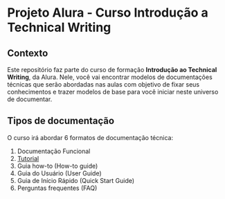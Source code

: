 # Projeto Alura - Curso Introdução a Technical Writing

## Contexto 
Este repositório faz parte do curso de formação **Introdução ao Technical Writing**, da Alura. Nele, você vai encontrar modelos de documentações técnicas que serão abordadas nas aulas com objetivo de fixar seus conhecimentos e trazer modelos de base para você iniciar neste universo de documentar. 

## Tipos de documentação 
O curso irá abordar 6 formatos de documentação técnica: 

1. Documentação Funcional 
2. [Tutorial](https://github.com/marimoreiratw/projeto-alura/blob/main/tutorial.md)
3. Guia how-to (How-to guide)
4. Guia do Usuário (User Guide)
5. Guia de Início Rápido (Quick Start Guide)
6. Perguntas frequentes (FAQ)
